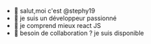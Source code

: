 - 👋 salut,moi c'est @stephy19
- 👀 je suis un développeur passionné
- 🌱 je comprend mieux react JS
- 💞️ besoin de collaboration ? je suis disponible


<!---
stephy19/stephy19 is a ✨ special ✨ repository because its `README.md` (this file) appears on your GitHub profile.
You can click the Preview link to take a look at your changes.
--->
